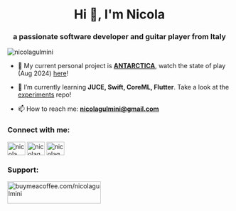 <h1 align="center">Hi 👋, I'm Nicola</h1>
<h3 align="center">a passionate software developer and guitar player from Italy</h3>

<p align="left"> <img src="https://komarev.com/ghpvc/?username=nicolagulmini&label=Profile%20views&color=0e75b6&style=flat" alt="nicolagulmini" /> </p>

- 🔭 My current personal project is [**ANTARCTICA**](https://github.com/nicolagulmini/plugins/tree/main/ANTARCTICA), watch the state of play (Aug 2024) [here](https://www.youtube.com/watch?v=fd3KFXBRHJo)!

- 🌱 I’m currently learning **JUCE, Swift, CoreML, Flutter**. Take a look at the [experiments](https://github.com/nicolagulmini/experiments) repo! 

- 📫 How to reach me: **nicolagulmini@gmail.com**

<h3 align="left">Connect with me:</h3>
<p align="left">
<a href="https://www.linkedin.com/in/nicolagulmini/" target="blank"><img align="center" src="https://raw.githubusercontent.com/rahuldkjain/github-profile-readme-generator/master/src/images/icons/Social/linked-in-alt.svg" alt="nicola gulmini" height="30" width="40" /></a>
<a href="https://instagram.com/nicolagulmini" target="blank"><img align="center" src="https://raw.githubusercontent.com/rahuldkjain/github-profile-readme-generator/master/src/images/icons/Social/instagram.svg" alt="nicolagulmini" height="30" width="40" /></a>
<a href="https://www.youtube.com/@NicolaGulmini" target="blank"><img align="center" src="https://raw.githubusercontent.com/rahuldkjain/github-profile-readme-generator/master/src/images/icons/Social/youtube.svg" alt="nicolagulmini" height="30" width="40" /></a>
</p>

<h3 align="left">Support:</h3>
<p><a href="https://buymeacoffee.com/nicolagulmini"> <img align="left" src="https://cdn.buymeacoffee.com/buttons/v2/default-yellow.png" height="50" width="210" alt="buymeacoffee.com/nicolagulmini" /></a></p><br><br>

